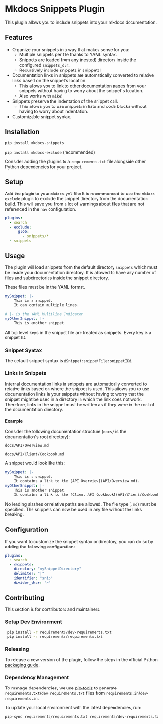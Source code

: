 # Mkdocs Snippets Plugin

This plugin allows you to include snippets into your mkdocs documentation.

## Features

* Organize your snippets in a way that makes sense for you: 
  * Multiple snippets per file thanks to YAML syntax.
  * Snippets are loaded from any (nested) directory inside the configured `snippets_dir`.
  * Recursively include snippets in snippets!
* Documentation links in snippets are automatically converted to relative links based on the snippet's location.
  * This allows you to link to other documentation pages from your snippets without having to worry about the snippet's location.
  * Also works with `mike`!
* Snippets preserve the indentation of the snippet call.
  * This allows you to use snippets in lists and code blocks without having to worry about indentation. 
* Customizable snippet syntax.

## Installation
`pip install mkdocs-snippets`

`pip install mkdocs-exclude` (recommended)

Consider adding the plugins to a `requirements.txt` file alongside other Python dependencies for your project.

## Setup
Add the plugin to your `mkdocs.yml` file:
It is recommended to use the `mkdocs-exclude` plugin to exclude the snippet directory from the documentation build.
This will save you from a lot of warnings about files that are not referenced in the `nav` configuration.
```yaml
plugins:
  - search
  - exclude:
      glob:
        - snippets/*
  - snippets
```

## Usage
The plugin will load snippets from the default directory `snippets` which must be inside your documentation directory.
It is allowed to have any number of files and subdirectories inside the snippet directory.

These files must be in the YAML format.
```yaml
mySnippet: |- 
    This is a snippet.
    It can contain multiple lines.

# |- is the YAML Multiline Indicator
myOtherSnippet: |-
    This is another snippet. 
```
All top level keys in the snippet file are treated as snippets. Every key is a snippet ID.

### Snippet Syntax
The default snippet syntax is `@Snippet:snippetFile:snippetID@`.

### Links in Snippets
Internal documentation links in snippets are automatically converted to relative links based on where the snippet is used.
This allows you to use documentation links in your snippets without having to worry that the snippet might be used in a directory
in which the link does not work.
Therefore, links in the snippet must be written as if they were in the root of the documentation directory.

#### Example
Consider the following documentation structure (`docs/` is the documentation's root directory):

`docs/API/Overview.md`

`docs/API/Client/Cookbook.md`

A snippet would look like this:
```yaml
mySnippet: |-
    This is a snippet.
    It contains a link to the [API Overview](API/Overview.md).
myOtherSnippet: |-
    This is another snippet.
    It contains a link to the [Client API Cookbook](API/Client/Cookbook.md).
```
No leading slashes or relative paths are allowed. The file type (`.md`) must be specified.
The snippets can now be used in any file without the links breaking.

## Configuration

If you want to customize the snippet syntax or directory, you can do so by adding the following configuration:
```yaml
plugins:
  - search
  - snippets:
    directory: "mySnippetDirectory"
    delimiter: "|"
    identifier: "snip"
    divider_char: ">"
```

## Contributing
This section is for contributors and maintainers.

### Setup Dev Environment

```bash
 pip install -r requirements/dev-requirements.txt
 pip install -r requirements/requirements.txt
```

### Releasing 
To release a new version of the plugin, follow the steps in the official Python [packaging guide](https://packaging.python.org/tutorials/packaging-projects/#generating-distribution-archives).

### Dependency Management
To manage dependencies, we use [pip-tools](https://github.com/jazzband/pip-tools) to generate `requirements.txt`/`dev-requirements.txt` files from `requirements.in`/`dev-requirements.in`.

To update your local environment with the latest dependencies, run:
```bash
pip-sync requirements/requirements.txt requirements/dev-requirements.txt
```
